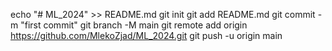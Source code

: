 echo "# ML_2024" >> README.md
git init
git add README.md
git commit -m "first commit"
git branch -M main
git remote add origin https://github.com/MlekoZjad/ML_2024.git
git push -u origin main
